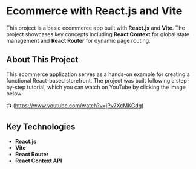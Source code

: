 # Ecommerce with React.js and Vite

This project is a basic ecommerce app built with **React.js** and **Vite**. The project showcases key concepts including **React Context** for global state management and **React Router** for dynamic page routing.

## About This Project

This ecommerce application serves as a hands-on example for creating a functional React-based storefront. The project was built following a step-by-step tutorial, which you can watch on YouTube by clicking the image below:

📺 (https://www.youtube.com/watch?v=jPv7XcMKGdg)

## Key Technologies

- **React.js**
- **Vite**
- **React Router**
- **React Context API**
